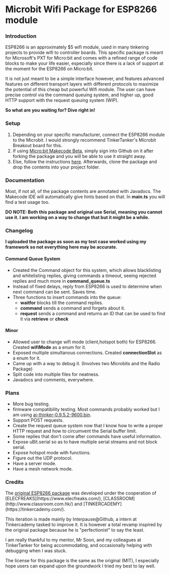 <h1>Microbit Wifi Package for ESP8266 module</h1>

<div>
	<h3>Introduction</h3>
	<p>ESP8266 is an approximately $5 wifi module, used in many tinkering projects to provide wifi to controller boards. This specific package is meant for Microsoft's PXT for Micro:bit and comes with a refined range of code blocks to make your life easier, especially since there is a lack of support at the moment for the ESP8266 on Micro:bit.</p>
	<p>It is not just meant to be a simple interface however, and features advanced features on different transport layers with different protocols to maximize the potential of this cheap but powerful Wifi module. The user can have precise control via the command queuing system, and higher up, good HTTP support with the request queuing system (WIP).</p>
	<p><b>So what are you waiting for? Dive right in!</b></p>
</div>

<div>
	<h3>Setup</h3>
	<ol>
		<li>Depending on your specific manufacturer, connect the ESP8266 module to the Microbit. I would strongly recommend TinkerTanker's Microbit Breakout board for this.</li>
		<li>If using <a href="http://makecode.microbit.org">Micro:bit Makecode Beta</a>, simply sign into Github on it after forking the package and you will be able to use it straight away.</li>
		<li>Else, follow the instructions <a href="https://makecode.microbit.org/offline">here</a>. Afterwards, clone the package and drop the contents into your project folder.</li>
	</ol>
</div>

<div>
	<h3>Documentation</h3>
	<p>Most, if not all, of the package contents are annotated with Javadocs. The Makecode IDE will automatically give hints based on that. In <b>main.ts</b> you will find a test usage too.</p>
	<p><b>DO NOTE: Both this package and original use Serial, meaning you cannot use it. I am working on a way to change that but it might be a while. </b></p>
</div>

<div>
	<h3>Changelog</h3>
	<p><b>I uploaded the package as soon as my test case worked using my framework so not everything here may be accurate.</b></p>
	<h4>Command Queue System</h4>
	<ul>
		<li>Created the Command object for this system, which allows blacklisting and whitelisting replies, giving commands a timeout, seeing rejected replies and much more in <b>command_queue.ts</b></li>
		<li>Instead of fixed delays, reply from ESP8266 is used to determine when next command can be sent. Saves time.</li>
		<li>Three functions to insert commands into the queue:
			<ul>
				<li><b>waitfor</b> blocks till the command replies. </li>
				<li><b>command</b> sends a command and forgets about it. </li>
				<li><b>request</b> sends a command and returns an ID that can be used to find it via <b>retrieve</b> or <b>check</b></li>
			</ul>
		</li>
	</ul>
	<h4>Minor</h4>
	<ul>
		<li>Allowed user to change wifi mode (client,hotspot both) for ESP8266. Created <b>wifiMode</b> as a enum for it.</li>
		<li>Exposed multiple simultanous connections. Created <b>connectionSlot</b> as a enum for it.</li>
		<li>Came up with a way to debug it. (Involves two Microbits and the Radio Package)</li>
		<li>Split code into multiple files for neatness.</li>
		<li>Javadocs and comments, everywhere.</li>
	</ul>
</div>
<div>
	<h3>Plans</h3>
	<ul>
		<li>More bug testing.</li>
		<li>firmware compatibility testing. Most commands probably worked but I am using <a href="http://wiki.aprbrother.com/en/Firmware_For_ESP8266.html">ai-thinker-0.9.5.2-9600.bin</a>.</li>
		<li>Support POST requests.</li>
		<li>Create the request queue system now that I know how to write a proper HTTP request and how to circumvent the Serial buffer limit.</li>
		<li>Some replies that don't come after commands have useful information.</li>
		<li>Expose uBit.serial so as to have multiple serial streams and not block serial.</li>
		<li>Expose hotspot mode with functions.</li>
		<li>Figure out the UDP protocol.</li>
		<li>Have a server mode.</li>
		<li>Have a mesh network mode.</li>
	</ul>
</div>
<div>
	<h3>Credits</h3>
	<p>The <a href="https://github.com/elecfreaks/pxt-esp8266iot">original ESP8266 package</a> was developed under the cooperation of [ELECFREAKS](https://www.elecfreaks.com/), [CLASSROOM](http://www.classroom.com.hk/) and [TINKERCADEMY](https://tinkercademy.com/). </p>
	<p>This iteration is made mainly by Interpause@Github, a intern at Tinkercademy tasked to improve it. It is however a total revamp inspired by the original package because he is "perfectionist" to say the least. </p>
	<p>I am really thankful to my mentor, Mr Soon, and my colleagues at TinkerTanker for being accommodating, and occasionally helping with debugging when I was stuck. </p>
	<p>The license for this package is the same as the original (MIT), I especially hope users can expand upon the groundwork I tried my best to lay well. </p>
</div>
